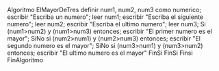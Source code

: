 Algoritmo ElMayorDeTres
definir num1, num2, num3 como numerico;
escribir "Escriba un numero";
leer num1;
escribir "Escriba el siguiente numero";
leer num2;
escribir "Escriba el ultimo numero";
leer num3;
Si (num1>num2) y (num1>num3) entonces;
escribir "El primer numero es el mayor";
SiNo
si (num2>num1) y (num2>num3) entonces;
escribir "El segundo numero es el mayor";
SiNo
si (num3>num1) y (num3>num2) entonces;
escribir "El ultimo numero es el mayor"
FinSi
FinSi
 Finsi
FinAlgoritmo



